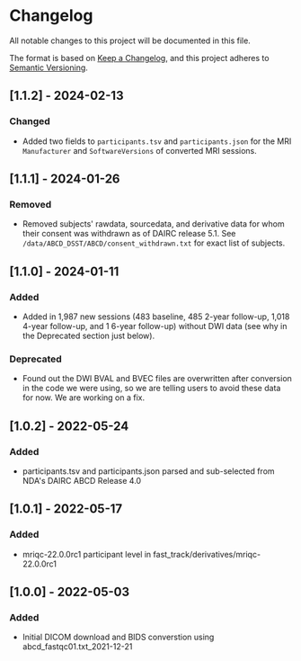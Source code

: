 # Changelog

All notable changes to this project will be documented in this file.

The format is based on [Keep a Changelog](https://keepachangelog.com/en/1.0.0/), and this project adheres to [Semantic Versioning](https://semver.org/spec/v2.0.0.html).

## [1.1.2] - 2024-02-13

### Changed

- Added two fields to `participants.tsv` and `participants.json` for the MRI `Manufacturer` and `SoftwareVersions` of converted MRI sessions.

## [1.1.1] - 2024-01-26

### Removed

- Removed subjects' rawdata, sourcedata, and derivative data for whom their consent was withdrawn as of DAIRC release 5.1. See `/data/ABCD_DSST/ABCD/consent_withdrawn.txt` for exact list of subjects.

## [1.1.0] - 2024-01-11

### Added

- Added in 1,987 new sessions (483 baseline, 485 2-year follow-up, 1,018 4-year follow-up, and 1 6-year follow-up) without DWI data (see why in the Deprecated section just below).

### Deprecated

- Found out the DWI BVAL and BVEC files are overwritten after conversion in the code we were using, so we are telling users to avoid these data for now. We are working on a fix.

## [1.0.2] - 2022-05-24

### Added

- participants.tsv and participants.json parsed and sub-selected from NDA's DAIRC ABCD Release 4.0

## [1.0.1] - 2022-05-17

### Added

- mriqc-22.0.0rc1 participant level in fast_track/derivatives/mriqc-22.0.0rc1

## [1.0.0] - 2022-05-03

### Added

- Initial DICOM download and BIDS converstion using abcd_fastqc01.txt_2021-12-21
